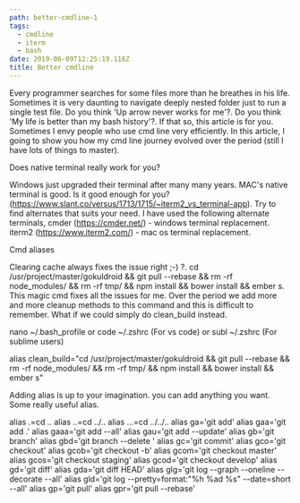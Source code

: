 ```yaml
---
path: better-cmdline-1
tags:
  - cmdline
  - iterm
  - bash
date: 2019-06-09T12:25:19.116Z
title: Better cmdline
---
```

Every programmer searches for some files more than he breathes in his life. Sometimes it is very daunting to navigate deeply nested folder just to run a single test file. Do you think 'Up arrow never works for me'?.  Do you think 'My life is better than my bash history'?. If that so, this article is for you. Sometimes I envy people who use cmd line very efficiently. In this article, I going to show you how my cmd line journey evolved over the period (still I have lots of things to master).

Does native terminal really work for you?

Windows just upgraded their terminal after many many years. MAC's native terminal is good. Is it good enough for you? (https://www.slant.co/versus/1713/1715/~iterm2_vs_terminal-app). Try to find alternates that suits your need. I have used the following alternate terminals, cmder (https://cmder.net/) - windows terminal replacement. iterm2 (https://www.iterm2.com/) - mac os terminal replacement.

Cmd aliases

Clearing cache always fixes the issue right ;-) ?. 
cd /usr/project/master/gokuldroid && git pull --rebase && rm -rf node_modules/ && rm -rf tmp/ && npm install && bower install && ember s. This magic cmd fixes all the issues for me. Over the period we add more and more cleanup methods to this command and this is difficult to remember. What if we could simply do clean_build instead.

nano ~/.bash_profile or code ~/.zshrc (For vs code) or subl ~/.zshrc (For sublime users)

alias clean_build="cd /usr/project/master/gokuldroid && git pull --rebase && rm -rf node_modules/ && rm -rf tmp/ && npm install && bower install && ember s"

Adding alias is up to your imagination. you can add anything you want. Some really useful alias.

alias .=cd ..
alias ..=cd ../..
alias ...=cd ../../..
alias ga='git add'
alias gaa='git add .'
alias gaaa='git add --all'
alias gau='git add --update'
alias gb='git branch'
alias gbd='git branch --delete '
alias gc='git commit'
alias gco='git checkout'
alias gcob='git checkout -b'
alias gcom='git checkout master'
alias gcos='git checkout staging'
alias gcod='git checkout develop'
alias gd='git diff'
alias gda='git diff HEAD'
alias glg='git log --graph --oneline --decorate --all'
alias gld='git log --pretty=format:"%h %ad %s" --date=short --all'
alias gp='git pull'
alias gpr='git pull --rebase'
